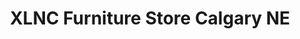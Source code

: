 ---
title: "XLNC Furniture Store Calgary NE"
url: /calgary/xlnc-furniture-store-calgary-ne/
shop: furniture
---